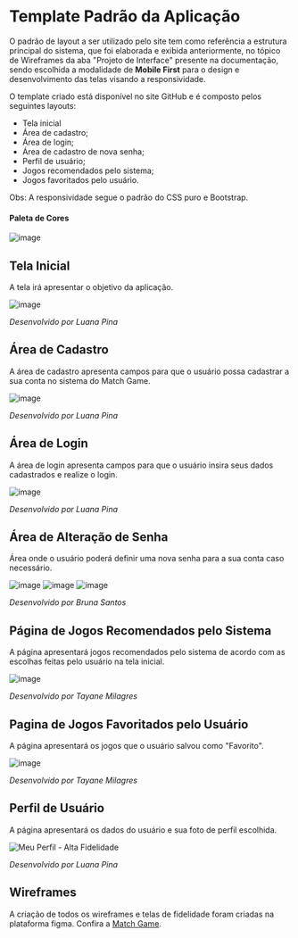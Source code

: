 # Template Padrão da Aplicação
O padrão de layout a ser utilizado pelo site tem como referência a estrutura principal do sistema, que foi elaborada e exibida anteriormente, no tópico de Wireframes da aba "Projeto de Interface" presente na documentação, sendo escolhida a modalidade de **Mobile First** para o design e desenvolvimento das telas visando a responsividade.

O template criado está disponível no site GitHub e é composto pelos seguintes layouts:
- Tela inicial
- Área de cadastro;
- Área de login;
- Área de cadastro de nova senha;
- Perfil de usuário;
- Jogos recomendados pelo sistema;
- Jogos favoritados pelo usuário.

Obs: A responsividade segue o padrão do CSS puro e Bootstrap.

#### Paleta de Cores
![image](https://github.com/ICEI-PUC-Minas-PMV-ADS/pmv-ads-2023-2-e2-proj-int-t2-match-game/assets/127251265/053ab64b-4e71-4dd8-9ece-0172187e388e)


## Tela Inicial
A tela irá apresentar o objetivo da aplicação.

![image](https://github.com/ICEI-PUC-Minas-PMV-ADS/pmv-ads-2023-2-e2-proj-int-t2-match-game/assets/127251265/95a77797-1c0d-4c26-b230-a1aa8d3d4c1a)


_Desenvolvido por Luana Pina_

## Área de Cadastro
A área de cadastro apresenta campos para que o usuário possa cadastrar a sua conta no sistema do Match Game.

![image](https://github.com/ICEI-PUC-Minas-PMV-ADS/pmv-ads-2023-2-e2-proj-int-t2-match-game/assets/127251265/ab3cbb8d-4a71-4514-b4d8-fe2ccb6bb22f)

_Desenvolvido por Luana Pina_

## Área de Login
A área de login apresenta campos para que o usuário insira seus dados cadastrados e realize o login.

![image](https://github.com/ICEI-PUC-Minas-PMV-ADS/pmv-ads-2023-2-e2-proj-int-t2-match-game/assets/127251265/18c0148d-196e-4864-bbaa-5d34e9b8d213)

_Desenvolvido por Luana Pina_

## Área de Alteração de Senha
Área onde o usuário poderá definir uma nova senha para a sua conta caso necessário.

![image](https://github.com/ICEI-PUC-Minas-PMV-ADS/pmv-ads-2023-2-e2-proj-int-t2-match-game/assets/127251265/c1a32a80-b8ba-4e58-a42b-4d68cc948d5b)
![image](https://github.com/ICEI-PUC-Minas-PMV-ADS/pmv-ads-2023-2-e2-proj-int-t2-match-game/assets/127251265/2781971e-af79-4961-9daf-4c46666d042d)
![image](https://github.com/ICEI-PUC-Minas-PMV-ADS/pmv-ads-2023-2-e2-proj-int-t2-match-game/assets/127251265/eb62eadd-18b6-4da1-a112-75bc0c162e8f)

_Desenvolvido por Bruna Santos_

## Página de Jogos Recomendados pelo Sistema
A página apresentará jogos recomendados pelo sistema de acordo com as escolhas feitas pelo usuário na tela inicial.

![image](https://github.com/ICEI-PUC-Minas-PMV-ADS/pmv-ads-2023-2-e2-proj-int-t2-match-game/assets/127251265/b9f96afb-3643-4164-a737-74a823b9ced5)


_Desenvolvido por Tayane Milagres_



## Pagina de Jogos Favoritados pelo Usuário
A página apresentará os jogos que o usuário salvou como "Favorito".

![image](https://github.com/ICEI-PUC-Minas-PMV-ADS/pmv-ads-2023-2-e2-proj-int-t2-match-game/assets/127251265/2d2db875-ce06-4bb9-8f8d-c614953d5e10)



_Desenvolvido por Tayane Milagres_

## Perfil de Usuário
A página apresentará os dados do usuário e sua foto de perfil escolhida.

![Meu Perfil - Alta Fidelidade](https://github.com/ICEI-PUC-Minas-PMV-ADS/pmv-ads-2023-2-e2-proj-int-t2-match-game/assets/107009327/39132d38-ca10-4a1d-9c1e-3fff647f6e92)

_Desenvolvido por Luana Pina_


## Wireframes 
A criação de todos os wireframes e telas de fidelidade foram criadas na plataforma figma. Confira a [Match Game](https://www.figma.com/file/75Oet8utr6LtMAOQ8aPNNx/Projeto---Match-Game?type=design&node-id=0%3A1&mode=design&t=XA0ong2Voeh7TOHs-1). 
